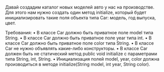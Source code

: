 Давай создадим каталог новых моделей авто у нас на производстве. Для этого нам нужно создать один метод initialize,
который будет инициализировать такие поля объекта типа Car: модель, год выпуска, цвет.

Требования:
• В классе Car должно быть приватное поле model типа String.
• В классе Car должно быть приватное поле year типа int.
• В классе Car должно быть приватное поле color типа String.
• В классе Car не нужно объявлять какие-либо конструкторы.
• В классе Car должен быть не статический метод public void initialize с параметрами типа String, int, String.
• Инициализация полей model, year, color должна производиться в методе initialize(String model, int year, String color).